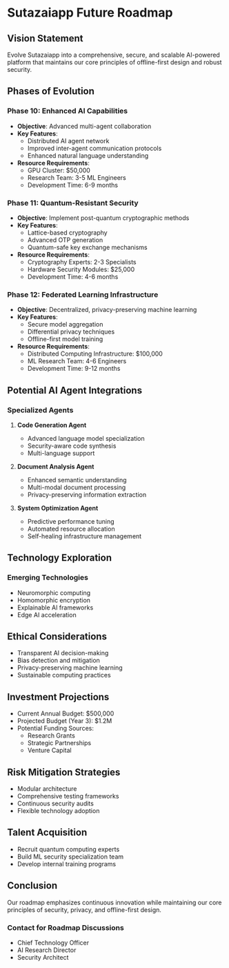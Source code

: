 # Sutazaiapp Future Roadmap

## Vision Statement
Evolve Sutazaiapp into a comprehensive, secure, and scalable AI-powered platform that maintains our core principles of offline-first design and robust security.

## Phases of Evolution

### Phase 10: Enhanced AI Capabilities
- **Objective**: Advanced multi-agent collaboration
- **Key Features**:
  - Distributed AI agent network
  - Improved inter-agent communication protocols
  - Enhanced natural language understanding
- **Resource Requirements**:
  - GPU Cluster: $50,000
  - Research Team: 3-5 ML Engineers
  - Development Time: 6-9 months

### Phase 11: Quantum-Resistant Security
- **Objective**: Implement post-quantum cryptographic methods
- **Key Features**:
  - Lattice-based cryptography
  - Advanced OTP generation
  - Quantum-safe key exchange mechanisms
- **Resource Requirements**:
  - Cryptography Experts: 2-3 Specialists
  - Hardware Security Modules: $25,000
  - Development Time: 4-6 months

### Phase 12: Federated Learning Infrastructure
- **Objective**: Decentralized, privacy-preserving machine learning
- **Key Features**:
  - Secure model aggregation
  - Differential privacy techniques
  - Offline-first model training
- **Resource Requirements**:
  - Distributed Computing Infrastructure: $100,000
  - ML Research Team: 4-6 Engineers
  - Development Time: 9-12 months

## Potential AI Agent Integrations

### Specialized Agents
1. **Code Generation Agent**
   - Advanced language model specialization
   - Security-aware code synthesis
   - Multi-language support

2. **Document Analysis Agent**
   - Enhanced semantic understanding
   - Multi-modal document processing
   - Privacy-preserving information extraction

3. **System Optimization Agent**
   - Predictive performance tuning
   - Automated resource allocation
   - Self-healing infrastructure management

## Technology Exploration

### Emerging Technologies
- Neuromorphic computing
- Homomorphic encryption
- Explainable AI frameworks
- Edge AI acceleration

## Ethical Considerations
- Transparent AI decision-making
- Bias detection and mitigation
- Privacy-preserving machine learning
- Sustainable computing practices

## Investment Projections
- Current Annual Budget: $500,000
- Projected Budget (Year 3): $1.2M
- Potential Funding Sources:
  - Research Grants
  - Strategic Partnerships
  - Venture Capital

## Risk Mitigation Strategies
- Modular architecture
- Comprehensive testing frameworks
- Continuous security audits
- Flexible technology adoption

## Talent Acquisition
- Recruit quantum computing experts
- Build ML security specialization team
- Develop internal training programs

## Conclusion
Our roadmap emphasizes continuous innovation while maintaining our core principles of security, privacy, and offline-first design.

### Contact for Roadmap Discussions
- Chief Technology Officer
- AI Research Director
- Security Architect 